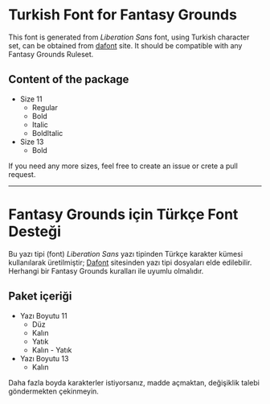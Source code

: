 # Turkish Font for Fantasy Grounds

This font is generated from *Liberation Sans* font, using Turkish character set, can be obtained from [dafont](http://www.dafont.com/liberation-sans.font) site.
It should be compatible with any Fantasy Grounds Ruleset.

## Content of the package
* Size 11
  * Regular
   * Bold
  * Italic
  * BoldItalic
* Size 13
  * Bold

If you need any more sizes, feel free to create an issue or crete a pull request.

***

# Fantasy Grounds için Türkçe Font Desteği

Bu yazı tipi (font) *Liberation Sans* yazı tipinden Türkçe karakter kümesi kullanılarak üretilmiştir; [Dafont](http://www.dafont.com/liberation-sans.font) sitesinden yazı tipi dosyaları elde edilebilir.
Herhangi bir Fantasy Grounds kuralları ile uyumlu olmalıdır.

## Paket içeriği
* Yazı Boyutu 11
  * Düz
  * Kalın
  * Yatık
  * Kalın - Yatık
* Yazı Boyutu 13
  * Kalın

Daha fazla boyda karakterler istiyorsanız, madde açmaktan, değişiklik talebi göndermekten çekinmeyin.
